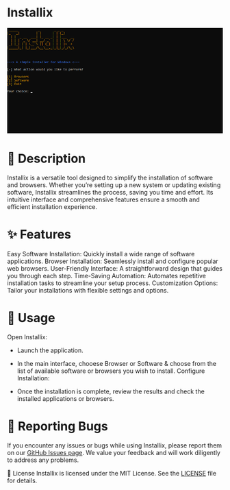 # Installix
![Alt text](images/1.png)


# 📜 Description
Installix is a versatile tool designed to simplify the installation of software and browsers. Whether you’re setting up a new system or updating existing software, Installix streamlines the process, saving you time and effort. Its intuitive interface and comprehensive features ensure a smooth and efficient installation experience.

# ✨ Features
Easy Software Installation: Quickly install a wide range of software applications.
Browser Installation: Seamlessly install and configure popular web browsers.
User-Friendly Interface: A straightforward design that guides you through each step.
Time-Saving Automation: Automates repetitive installation tasks to streamline your setup process.
Customization Options: Tailor your installations with flexible settings and options.

# 📝 Usage
Open Installix:

* Launch the application.
  
* In the main interface, chooese Browser or Software & choose from the list of available software or browsers you wish to install.
Configure Installation:

* Once the installation is complete, review the results and check the installed applications or browsers.

# 🐛 Reporting Bugs
If you encounter any issues or bugs while using Installix, please report them on our [GitHub Issues page](https://github.com/ByteLogNet/Nexus-Tool/issues). We value your feedback and will work diligently to address any problems.

📄 License
Installix is licensed under the MIT License. See the [LICENSE](LICENSE) file for details.
